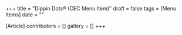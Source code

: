 +++
title = "Dippin Dots® (CEC Menu Item)"
draft = false
tags = [Menu Items]
date = ""

[Article]
contributors = []
gallery = []
+++